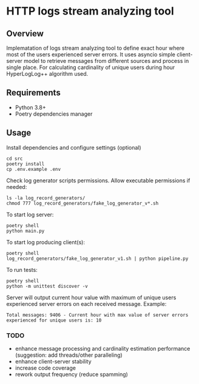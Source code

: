 # HTTP logs stream analyzing tool

## Overview

Implematation of logs stream analyzing tool to define exact hour where most of the users experienced server errors. It uses asyncio simple client-server model to retrieve messages from different sources and process in single place. For calculating cardinality of unique users during hour HyperLogLog++ algorithm used. 

## Requirements

 - Python 3.8+
 - Poetry dependencies manager

## Usage
Install dependencies and configure settings (optional)

    cd src
    poetry install
    cp .env.example .env
Check log generator scripts permissions. Allow executable permissions if needed:

    ls -la log_record_generators/
    chmod 777 log_record_generators/fake_log_generator_v*.sh

To start log server:

    poetry shell
    python main.py
To start log producing client(s):

    poetry shell
    log_record_generators/fake_log_generator_v1.sh | python pipeline.py
    
   To run tests:
   
    poetry shell
    python -m unittest discover -v
    
Server will output current hour value with maximum of unique users experienced server errors on each received message. Example:

    Total messages: 9406 - Current hour with max value of server errors experienced for unique users is: 10

### TODO

 - enhance message processing and cardinality estimation performance (suggestion: add threads/other paralleling)
 - enhance client-server stability
 - increase code coverage
 - rework output frequency (reduce spamming)
